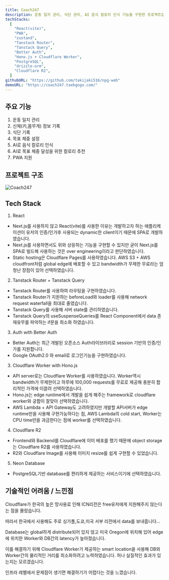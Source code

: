 ```yaml
---
title: Coach247
description: 운동 일지 관리, 식단 관리, AI 음식 칼로리 인식 기능을 구현한 프로젝트입니다. 웹과 PWA를 지원합니다.
techStacks:
  [
    "React(vite)",
    "PWA",
    "zustand",
    "Tanstack Router",
    "Tanstack Query",
    "Better Auth",
    "Hono.js + Cloudflare Worker",
    "PostgreSQL",
    "drizzle-orm",
    "Cloudflare R2",
  ]
githubURL: "https://github.com/takijaki516/npg-web"
demoURL: "https://coach247.taekgogo.com/"
---
```


## 주요 기능

1. 운동 일지 관리
2. 신체(키,몸무게) 정보 기록
3. 식단 기록
4. 목표 체중 설정
4. AI로 음식 칼로리 인식
5. AI로 목표 체중 달성을 위한 칼로리 추천
6. PWA 지원

## 프로젝트 구조

![Coach247](/images/coach247.png)

## Tech Stack

1. React

- Next.js를 사용하지 않고 React(vite)를 사용한 이유는 개발하고자 하는 애플리케이션이 유저의 인증/인가후 사용되는 dynamic한 client이기 때문에 SPA로 개발하였습니다.
- Next.js를 사용하면서도 위와 상응하는 기능을 구현할 수 있지만 굳이 Next.js를 SPA로 빌드해 사용하는 것은 over engineering이라고 판단하였습니다.
- Static hosting은 Cloudflare Pages를 사용하였습니다. AWS S3 + AWS cloudfront처럼 global edge에 배포할 수 있고 bandwidth가 무제한 무료라는 엄청난 장점이 있어 선택하였습니다.

2. Tanstack Router + Tanstack Query

- Tanstack Router를 사용하여 라우팅을 구현하였습니다.
- Tanstack Router가 지원하는 beforeLoad와 loader를 사용해 network request waterfall을 최대로 줄였습니다.
- Tanstack Query를 사용해 서버 state를 관리하였습니다.
- Tanstack Query의 useSuspenseQueries를 React Component에서 data 존재유무를 파악하는 if문을 최소화 하였습니다.

3. Auth with Better Auth

- Better Auth는 최근 개발된 오픈소스 Auth라이브러리로 session 기반의 인증/인가를 지원합니다.
- Google OAuth2.0 와 email로 로그인기능을 구현하였습니다.

3. Cloudflare Worker with Hono.js

- API server로는 Cloudflare Worker를 사용하였습니다. Worker역시 bandwidth가 무제한이고 하루에 100,000 requests를 무료로 제공해 충분히 합리적인 가격에 이끌려 선택하였습니다.
- Hono.js는 edge runtime에서 개발을 쉽게 해주는 framework로 cloudflare worker와 궁합이 잘맞아 선택하였습니다.
- AWS Lambda + API Gateway도 고려하였지만 개발할 API서버가 edge runtime만을 사용해 구현가능하다는 점, AWS Lambda의 cold start, Worker는 CPU time만을 과금한다는 점에 worker를 선택하였습니다.

4. Cloudflare R2

- Frontend와 Backend를 Cloudflare에 이미 배포를 했기 때문에 object storage는 Cloudflare R2를 사용하였습니다.
- R2와 Cloudflare Image를 사용해 이미지 resize를 쉽게 구현할 수 있었습니다.

5. Neon Database

- PostgreSQL기반 database를 편리하게 제공하는 서비스이기에 선택하였습니다.

## 기술적인 어려움 / 느낀점

Cloudflare가 한국의 높은 망사용료 인해 ICN리전은 free유저에게 지원해주지 않는다는 점을 몰랐습니다.

따라서 한국에서 사용해도 주로 싱가폴,도쿄,미국 서부 리전에서 data를 보내줍니다...

Database는 global하게 distribute되어 있지 않고 미국 Oregon에 위치해 있어 edge에 위치한 Worker와 DB간의 latency가 높아졌습니다.

이를 해결하기 위해 Cloudflare Worker가 제공하는 smart location을 사용해 DB와 Worker간의 물리적인 거리를 최소화하려고 노력하였습니다. 허나 실질적인 효과가 있는지는 모르겠습니다.

인프라 레벨에서 문제점이 생기면 해결하기가 어렵다는 것을 느꼈습니다.
